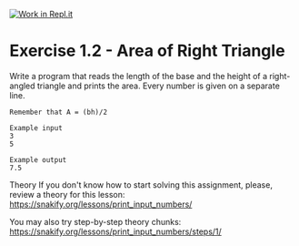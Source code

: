 [![Work in Repl.it](https://classroom.github.com/assets/work-in-replit-14baed9a392b3a25080506f3b7b6d57f295ec2978f6f33ec97e36a161684cbe9.svg)](https://classroom.github.com/a/yaxDRnZQ)
# Exercise 1.2 - Area of Right Triangle

Write a program that reads the length of the base and the height of a right-angled triangle and prints the area. Every number is given on a separate line.

```plaintext
Remember that A = (bh)/2
```

```plaintext
Example input
3
5
```
```plaintext
Example output
7.5
```

Theory
If you don't know how to start solving this assignment, please, review a theory for this lesson:
https://snakify.org/lessons/print_input_numbers/

You may also try step-by-step theory chunks:
https://snakify.org/lessons/print_input_numbers/steps/1/
